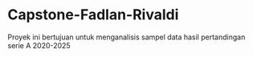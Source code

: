 # Capstone-Fadlan-Rivaldi
Proyek ini bertujuan untuk menganalisis sampel data hasil pertandingan serie A 2020-2025
